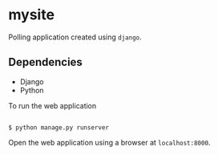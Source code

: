 mysite
======

Polling application created using <code>django</code>.

Dependencies
------------
* Django
* Python

To run the web application
<pre><code>
$ python manage.py runserver
</code></pre>

Open the web application using a browser at <code>localhost:8000</code>.
